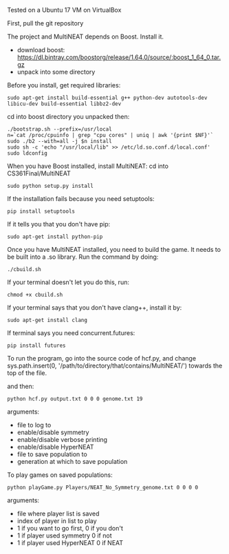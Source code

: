 Tested on a Ubuntu 17 VM on VirtualBox

First, pull the git repository

The project and MultiNEAT depends on Boost. Install it.
- download boost: https://dl.bintray.com/boostorg/release/1.64.0/source/:boost_1_64_0.tar.gz
- unpack into some directory


Before you install, get required libraries:
```shell
sudo apt-get install build-essential g++ python-dev autotools-dev libicu-dev build-essential libbz2-dev
```

cd into boost directory you unpacked then:
```shell
./bootstrap.sh --prefix=/usr/local
n=`cat /proc/cpuinfo | grep "cpu cores" | uniq | awk '{print $NF}'`
sudo ./b2 --with=all -j $n install
sudo sh -c 'echo "/usr/local/lib" >> /etc/ld.so.conf.d/local.conf'
sudo ldconfig
```


When you have Boost installed, install MultiNEAT:
cd into CS361Final/MultiNEAT
```shell
sudo python setup.py install
```

If the installation fails because you need setuptools:
```shell
pip install setuptools
```

If it tells you that you don't have pip:
```shell
sudo apt-get install python-pip
```


Once you have MultiNEAT installed, you need to build the game. It needs to be built into a .so library. Run the command by doing:
```shell
./cbuild.sh
```
If your terminal doesn't let you do this, run:
```shell
chmod +x cbuild.sh
```

If your terminal says that you don't have clang++, install it by:
```shell
sudo apt-get install clang
```

If terminal says you need concurrent.futures:
```shell
pip install futures
```

To run the program, go into the source code of hcf.py, and change sys.path.insert(0, '/path/to/directory/that/contains/MultiNEAT/') towards the top of the file. 

and then:
```shell
python hcf.py output.txt 0 0 0 genome.txt 19
```
arguments:
- file to log to
- enable/disable symmetry
- enable/disable verbose printing
- enable/disable HyperNEAT
- file to save population to
- generation at which to save population

To play games on saved populations:
```shell
python playGame.py Players/NEAT_No_Symmetry_genome.txt 0 0 0 0
```
arguments:
- file where player list is saved
- index of player in list to play
- 1 if you want to go first, 0 if you don't
- 1 if player used symmetry 0 if not
- 1 if player used HyperNEAT 0 if NEAT
